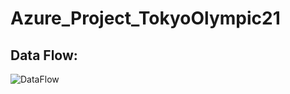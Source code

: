 # Azure_Project_TokyoOlympic21

## Data Flow:
![DataFlow](https://github.com/JigyashuSaravta/Azure_Project_TokyoOlympic21/assets/105642798/ca956e18-0a94-4909-a26f-b45f3be7ce7c)

